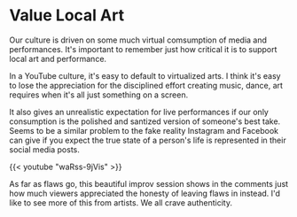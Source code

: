 # Value Local Art


Our culture is driven on some much virtual comsumption of media and performances.
It&#39;s important to remember just how critical it is to support local art and performance.

In a YouTube culture, it&#39;s easy to default to virtualized arts.
I think it&#39;s easy to lose the appreciation for the disciplined effort creating music, dance, art requires when it&#39;s all just something on a screen.

It also gives an unrealistic expectation for live performances if our only consumption is the polished and santized version of someone&#39;s best take.
Seems to be a similar problem to the fake reality Instagram and Facebook can give if you expect the true state of a person&#39;s life is represented in their social media posts.

{{&lt; youtube &#34;waRss-9jVis&#34; &gt;}}

As far as flaws go, this beautiful improv session shows in the comments just how much viewers appreciated the honesty of leaving flaws in instead.
I&#39;d like to see more of this from artists.
We all crave authenticity.


